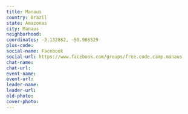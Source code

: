 ```yaml
---
title: Manaus
country: Brazil
state: Amazonas
city: Manaus
neighborhood: 
coordinates: -3.132862, -59.986529
plus-code:
social-name: Facebook
social-url: https://www.facebook.com/groups/free.code.camp.manaus
chat-name:
chat-url:
event-name:
event-url:
leader-name:
leader-url:
old-photo: 
cover-photo:
---
```

